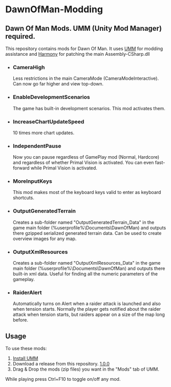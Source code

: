 # DawnOfMan-Modding
## Dawn Of Man Mods. UMM (Unity Mod Manager) required.

This repository contains mods for Dawn Of Man.
It uses [UMM](https://github.com/newman55/unity-mod-manager) for modding assistance and [Harmony](https://github.com/pardeike/Harmony) for patching the main Assembly-CSharp.dll

- ### CameraHigh  
  Less restrictions in the main CameraMode (CameraModeInteractive). Can now go far higher and view top-down.
- ### EnableDevelopmentScenarios  
  The game has built-in development scenarios. This mod activates them.
- ### IncreaseChartUpdateSpeed  
  10 times more chart updates.
- ### IndependentPause  
  Now you can pause regardless of GamePlay mod (Normal, Hardcore) and regardless of whether Primal Vision is activated. You can even fast-forward while Primal Vision is activated.
- ### MoreInputKeys  
  This mod makes most of the keyboard keys valid to enter as keyboard shortcuts.
- ### OutputGeneratedTerrain  
  Creates a sub-folder named "OutputGeneratedTerrain_Data" in the game main folder (%userprofile%\Documents\DawnOfMan) and outputs there gzipped serialized generated terrain data. Can be used to create overview images for any map.
- ### OutputXmlResources  
  Creates a sub-folder named "OutputXmlResources_Data" in the game main folder (%userprofile%\Documents\DawnOfMan) and outputs there built-in xml data. Useful for finding all the numeric parameters of the gameplay.
- ### RaiderAlert  
  Automatically turns on Alert when a raider attack is launched and also when tension starts. Normally the player gets notified about the raider attack when tension starts, but raiders appear on a size of the map long before.

## Usage
To use these mods:
1. [Install UMM](https://www.nexusmods.com/site/mods/21)
2. Download a release from this repository. [1.0.0](https://github.com/anadam92/DawnOfMan-Modding/releases/download/1.0.0/DawnOfMan_mods_umm.7z)
3. Drag & Drop the mods (zip files) you want in the "Mods" tab of UMM.

While playing press Ctrl+F10 to toggle on/off any mod.
